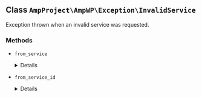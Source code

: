 ## Class `AmpProject\AmpWP\Exception\InvalidService`

Exception thrown when an invalid service was requested.

### Methods
* `from_service`

	<details>

	```php
	static public from_service( $service )
	```

	Create a new instance of the exception for a service class name that is not recognized.


	</details>
* `from_service_id`

	<details>

	```php
	static public from_service_id( $service_id )
	```

	Create a new instance of the exception for a service identifier that is not recognized.


	</details>
